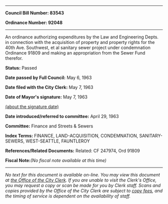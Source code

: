 

********

**Council Bill Number: 83543**
   
**Ordinance Number: 92048**
********

 An ordinance authorizing expenditures by the Law and Engineering Depts. in connection with the acquisition of property and property rights for the 40th Ave. Southwest, et al sanitary sewer project under condemnation Ordinance 91809 and making an appropriation from the Sewer Fund therefor.

**Status:** Passed
   
**Date passed by Full Council:** May 6, 1963
   
**Date filed with the City Clerk:** May 7, 1963
   
**Date of Mayor's signature:** May 7, 1963
   
[(about the signature date)](/~public/approvaldate.htm)
   
   
   
**Date introduced/referred to committee:** April 29, 1963
   
**Committee:** Finance and Streets & Sewers
   
   
**Index Terms:** FINANCE, LAND-ACQUISITION, CONDEMNATION, SANITARY-SEWERS, WEST-SEATTLE, FAUNTLEROY

**References/Related Documents:** Related: CF 247974, Ord 91809

**Fiscal Note:**_(No fiscal note available at this time)_
********

_No text for this document is available on-line. You may view this document at [the Office of the City Clerk](http://www.seattle.gov/leg/clerk/contactUs.htm). If you are unable to visit the Clerk's Office, you may request a copy or scan be made for you by Clerk staff. Scans and copies provided by the Office of the City Clerk are subject to [copy fees](http://clerk.seattle.gov/~public/clerkfees.htm), and the timing of service is dependent on the availability of staff._

